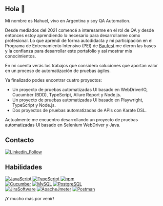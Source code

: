 ## Hola 👋

Mi nombre es Nahuel, vivo en Argentina y soy QA Automation.

Desde mediados del 2021 comencé a interesarme en el rol de QA y desde entonces estoy aprendiendo lo necesario para desarrollarme como profesional. Lo que aprendí de forma autodidacta y mi participación en el Programa de Entrenamiento Intensivo (PEI) de [Baufest](https://baufest.com/nosotros/) me dieron las bases y la confianza para desarrollar este portafolio y así mostrar mis conocimientos.

En mi cuenta verás los trabajos que considero soluciones que aportan valor en un proceso de automatización de pruebas ágiles.

Ya finalizado podes encontrar cuatro proyectos:  
- Un proyecto de pruebas automatizadas UI basado en WebDriverIO, Cucumber (BDD), TypeScript, Allure Report y Node.js.
- Un proyecto de pruebas automatizadas UI basado en Playwright, TypeScript y Node.js.
- Dos proyectos de pruebas automatizadas de APIs con Karate DSL.

Actualmente me encuentro desarrollando un proyecto de pruebas automatizadas UI basado en Selenium WebDriver y Java.

## Contacto

[![Linkedin_Follow](https://img.shields.io/badge/LinkedIn-0077B5?style=for-the-badge&logo=linkedin&logoColor=white)](https://www.linkedin.com/in/nahuel-guerrero/)

## Habilidades

[![JavaScript](https://img.shields.io/badge/JavaScript-F7DF1E?style=for-the-badge&logo=javascript&logoColor=black)](#)
[![TypeScript](https://img.shields.io/badge/TypeScript-007ACC?style=for-the-badge&logo=typescript&logoColor=white)](#)
[![npm](	https://img.shields.io/badge/npm-CB3837?style=for-the-badge&logo=npm&logoColor=white)](#)
</br>
[![Cucumber](https://img.shields.io/badge/Cucumber-3DDC84?style=for-the-badge&logo=cucumber&logoColor=black)](#)
[![MySQL](https://img.shields.io/badge/MySQL-00000F?style=for-the-badge&logo=mysql&logoColor=white)](#)
[![PostgreSQL](https://img.shields.io/badge/PostgreSQL-316192?style=for-the-badge&logo=postgresql&logoColor=white)](#)
</br>
[![JiraSoftware](https://img.shields.io/badge/Jira-007ACC?style=for-the-badge&logo=jira&logoColor=black)](#)
[![ApacheJmeter](https://img.shields.io/badge/ApacheJmeter-E44C30?style=for-the-badge&logo=apachejmeter&logoColor=black)](#)
[![Postman](https://img.shields.io/badge/Postman-FF6C37?style=for-the-badge&logo=Postman&logoColor=white)](#)


¡Y mucho más por venir!
